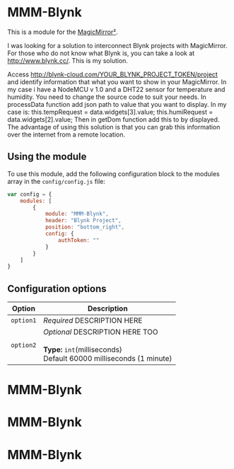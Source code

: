 # MMM-Blynk

This is a module for the [MagicMirror²](https://github.com/MichMich/MagicMirror/).

I was looking for a solution to interconnect Blynk projects with MagicMirror. 
For those who do not know what Blynk is, you can take a look at http://www.blynk.cc/.
This is my solution.


Access http://blynk-cloud.com/YOUR_BLYNK_PROJECT_TOKEN/project 
and identify information that what you want to show in your MagicMirror.
In my case i have a NodeMCU v 1.0 and a DHT22 sensor for temperature and humidity.
You need to change the source code to suit your needs. 
In processData function add json path to  value that you want to display. 
In my case is:
 		this.tempRequest = data.widgets[3].value;
		this.humiRequest = data.widgets[2].value;
Then in getDom function add this to by displayed.
The advantage of using this solution is that you can grab this information over the internet
from a remote location.
	

## Using the module

To use this module, add the following configuration block to the modules array in the `config/config.js` file:
```js
var config = {
    modules: [
		{
			module: "MMM-Blynk",
			header: "Blynk Project",
			position: "bottom_right",
			config: {
				authToken: ""
			}
		}
    ]
}
```

## Configuration options

| Option           | Description
|----------------- |-----------
| `option1`        | *Required* DESCRIPTION HERE
| `option2`        | *Optional* DESCRIPTION HERE TOO <br><br>**Type:** `int`(milliseconds) <br>Default 60000 milliseconds (1 minute)
# MMM-Blynk
# MMM-Blynk
# MMM-Blynk

